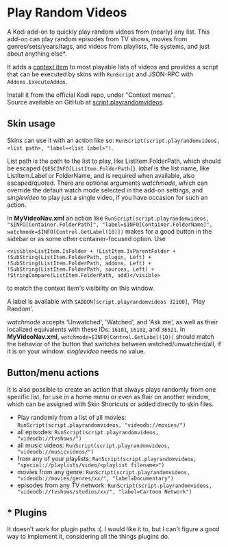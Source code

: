 # Play Random Videos
A Kodi add-on to quickly play random videos from (nearly) any list. This add-on can
play random episodes from TV shows, movies from genres/sets/years/tags, and videos
from playlists, file systems, and just about anything else*.

It adds a [context item] to most playable lists of videos and provides a script
that can be executed by skins with `RunScript` and JSON-RPC with `Addons.ExecuteAddon`.

Install it from the official Kodi repo, under "Context menus".  
Source available on GitHub at [script.playrandomvideos].

[context item]: http://kodi.wiki/view/Context_menu#Contextual_menu
[script.playrandomvideos]: https://github.com/rmrector/script.playrandomvideos/

## Skin usage
Skins can use it with an action like so: `RunScript(script.playrandomvideos, <list path>,
"label=<list label>")`.

List path is the path to the list to play, like ListItem.FolderPath, which should be
escaped (`$ESCINFO[ListItem.FolderPath]`). *label* is the list name, like
ListItem.Label or FolderName, and is required when available, also escaped/quoted. There are optional
arguments *watchmode*, which can override the default watch mode selected in the add-on settings,
and *singlevideo* to play just a single video, if you have occasion for such an action.

In **MyVideoNav.xml** an action like `RunScript(script.playrandomvideos, "$INFO[Container.FolderPath]",
"label=$INFO[Container.FolderName]", watchmode=$INFO[Control.GetLabel(10)])`
makes for a good button in the sidebar or as some other container-focused option. Use

    <visible>ListItem.IsFolder + !ListItem.IsParentFolder + !SubString(ListItem.FolderPath, plugin, Left) + !SubString(ListItem.FolderPath, addons, Left) + !SubString(ListItem.FolderPath, sources, Left) + !StringCompare(ListItem.FolderPath, add)</visible>

to match the context item's visibility on this window.

A label is available with `$ADDON[script.playrandomvideos 32100]`, 'Play Random'.

*watchmode* accepts 'Unwatched', 'Watched', and 'Ask me', as well
as their localized equivalents with these IDs: `16101`, `16102`, and `36521`.
In **MyVideoNav.xml**, `watchmode=$INFO[Control.GetLabel(10)]` should
match the behavior of the button that switches between watched/unwatched/all,
if it is on your window. *singlevideo* needs no value.

## Button/menu actions

It is also possible to create an action that always plays randomly from one specific list, for use
in a home menu or even as flair on another window, which can be assigned with Skin Shortcuts
or added directly to skin files.

- Play randomly from a list of all movies: `RunScript(script.playrandomvideos, "videodb://movies/")`
- all episodes: `RunScript(script.playrandomvideos, "videodb://tvshows/")`
- all music videos: `RunScript(script.playrandomvideos, "videodb://musicvideos/")`
- from any of your playlists: `RunScript(script.playrandomvideos, "special://playlists/video/<playlist filename>")`
- movies from any genre: `RunScript(script.playrandomvideos, "videodb://movies/genres/xx/", "label=Documentary")`
- episodes from any TV network: `RunScript(script.playrandomvideos, "videodb://tvshows/studios/xx/", "label=Cartoon Network")`

## * Plugins
It doesn't work for plugin paths :(. I would like it to, but I can't figure a good
way to implement it, considering all the things plugins do.
